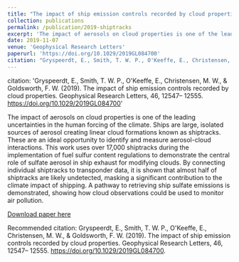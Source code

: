 ```yaml
---
title: "The impact of ship emission controls recorded by cloud properties"
collection: publications
permalink: /publication/2019-shiptracks
excerpt: 'The impact of aerosols on cloud properties is one of the leading uncertainties in the human forcing of the climate. Ships are large, isolated sources of aerosol creating linear cloud formations known as shiptracks. These are an ideal opportunity to identify and measure aerosol-cloud interactions. This work uses over 17,000 shiptracks during the implementation of fuel sulfur content regulations to demonstrate the central role of sulfate aerosol in ship exhaust for modifying clouds. By connecting individual shiptracks to transponder data, it is shown that almost half of shiptracks are likely undetected, masking a significant contribution to the climate impact of shipping. A pathway to retrieving ship sulfate emissions is demonstrated, showing how cloud observations could be used to monitor air pollution.'
date: 2019-11-07
venue: 'Geophysical Research Letters'
paperurl: 'https://doi.org/10.1029/2019GL084700'
citation: "Gryspeerdt, E., Smith, T. W. P., O'Keeffe, E., Christensen, M. W., & Goldsworth, F. W. (2019).  The impact of ship emission controls recorded by cloud properties. Geophysical Research Letters, 46, 12547– 12555. https://doi.org/10.1029/2019GL084700."
---
```


citation: 'Gryspeerdt, E., Smith, T. W. P., O'Keeffe, E., Christensen, M. W., & Goldsworth, F. W. (2019). The impact of ship emission controls recorded by cloud properties. Geophysical Research Letters, 46, 12547– 12555. https://doi.org/10.1029/2019GL084700'

The impact of aerosols on cloud properties is one of the leading uncertainties in the human forcing of the climate. Ships are large, isolated sources of aerosol creating linear cloud formations known as shiptracks. These are an ideal opportunity to identify and measure aerosol-cloud interactions. This work uses over 17,000 shiptracks during the implementation of fuel sulfur content regulations to demonstrate the central role of sulfate aerosol in ship exhaust for modifying clouds. By connecting individual shiptracks to transponder data, it is shown that almost half of shiptracks are likely undetected, masking a significant contribution to the climate impact of shipping. A pathway to retrieving ship sulfate emissions is demonstrated, showing how cloud observations could be used to monitor air pollution.

[Download paper here](http://academicpages.github.io/files/2019-shiptracks.pdf)

Recommended citation: Gryspeerdt, E., Smith, T. W. P., O'Keeffe, E., Christensen, M. W., & Goldsworth, F. W. (2019). The impact of ship emission controls recorded by cloud properties. Geophysical Research Letters, 46, 12547– 12555. https://doi.org/10.1029/2019GL084700.
